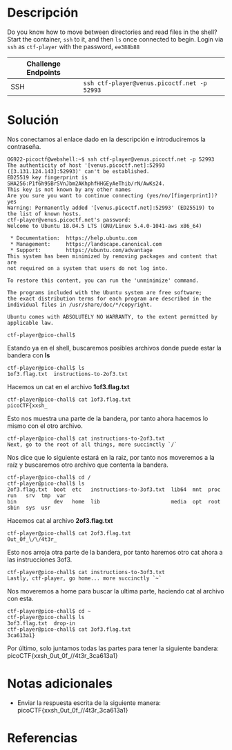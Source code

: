 # **Descripción**

Do you know how to move between directories and read files in the shell? Start the container, `ssh` to it, and then `ls` once connected to begin. Login via `ssh` as `ctf-player` with the password, `ee388b88`

| Challenge Endpoints |                                             |
| ------------------- | ------------------------------------------- |
| SSH                 | `ssh ctf-player@venus.picoctf.net -p 52993` |

# **Solución**

Nos conectamos al enlace dado en la descripción e introduciremos la contraseña.

```
OG922-picoctf@webshell:~$ ssh ctf-player@venus.picoctf.net -p 52993
The authenticity of host '[venus.picoctf.net]:52993 ([3.131.124.143]:52993)' can't be established.
ED25519 key fingerprint is SHA256:P1f6h95BrSVnJbm2AKhphfHHGEyAeThib/rN/AwKs24.
This key is not known by any other names
Are you sure you want to continue connecting (yes/no/[fingerprint])? yes
Warning: Permanently added '[venus.picoctf.net]:52993' (ED25519) to the list of known hosts.
ctf-player@venus.picoctf.net's password: 
Welcome to Ubuntu 18.04.5 LTS (GNU/Linux 5.4.0-1041-aws x86_64)

 * Documentation:  https://help.ubuntu.com
 * Management:     https://landscape.canonical.com
 * Support:        https://ubuntu.com/advantage
This system has been minimized by removing packages and content that are
not required on a system that users do not log into.

To restore this content, you can run the 'unminimize' command.

The programs included with the Ubuntu system are free software;
the exact distribution terms for each program are described in the
individual files in /usr/share/doc/*/copyright.

Ubuntu comes with ABSOLUTELY NO WARRANTY, to the extent permitted by
applicable law.

ctf-player@pico-chall$ 
```

Estando ya en el shell, buscaremos posibles archivos donde puede estar la bandera con **ls**

```
ctf-player@pico-chall$ ls
1of3.flag.txt  instructions-to-2of3.txt
```

Hacemos un cat en el archivo **1of3.flag.txt**

```
ctf-player@pico-chall$ cat 1of3.flag.txt 
picoCTF{xxsh_
```

Esto nos muestra una parte de la bandera, por tanto ahora hacemos lo mismo con el otro archivo.

```
ctf-player@pico-chall$ cat instructions-to-2of3.txt 
Next, go to the root of all things, more succinctly `/`
```

Nos dice que lo siguiente estará en la raiz, por tanto nos moveremos a la raíz y buscaremos otro archivo que contenta la bandera.

```
ctf-player@pico-chall$ cd /
ctf-player@pico-chall$ ls
2of3.flag.txt  boot  etc   instructions-to-3of3.txt  lib64  mnt  proc  run   srv  tmp  var
bin            dev   home  lib                       media  opt  root  sbin  sys  usr
```

Hacemos cat al archivo **2of3.flag.txt**

```
ctf-player@pico-chall$ cat 2of3.flag.txt 
0ut_0f_\/\/4t3r_
```

Esto nos arroja otra parte de la bandera, por tanto haremos otro cat ahora a las instrucciones 3of3.

```
ctf-player@pico-chall$ cat instructions-to-3of3.txt 
Lastly, ctf-player, go home... more succinctly `~`
```

Nos moveremos a home para buscar la ultima parte, haciendo cat al archivo con esta.

```
ctf-player@pico-chall$ cd ~
ctf-player@pico-chall$ ls
3of3.flag.txt  drop-in
ctf-player@pico-chall$ cat 3of3.flag.txt 
3ca613a1}
```

Por último, solo juntamos todas las partes para tener la siguiente bandera:
picoCTF{xxsh_0ut_0f_\/\/4t3r_3ca613a1}
# **Notas adicionales**

- Enviar la respuesta escrita de la siguiente manera: picoCTF{xxsh_0ut_0f_\/\/4t3r_3ca613a1}
# **Referencias**